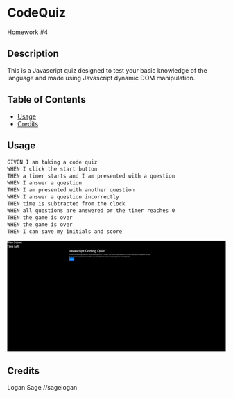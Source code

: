 # CodeQuiz
Homework #4
## Description
This is a Javascript quiz designed to test your basic knowledge of the language and made using Javascript dynamic DOM manipulation.

## Table of Contents

* [Usage](#Usage)
* [Credits](#Credits)

## Usage

```
GIVEN I am taking a code quiz
WHEN I click the start button
THEN a timer starts and I am presented with a question
WHEN I answer a question
THEN I am presented with another question
WHEN I answer a question incorrectly
THEN time is subtracted from the clock
WHEN all questions are answered or the timer reaches 0
THEN the game is over
WHEN the game is over
THEN I can save my initials and score
```

![screenshot](./Assets/screenshot.png)


## Credits
Logan Sage //sagelogan
